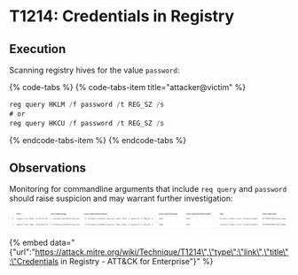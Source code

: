 # T1214: Credentials in Registry

## Execution

Scanning registry hives for the value `password`:

{% code-tabs %}
{% code-tabs-item title="attacker@victim" %}
```csharp
reg query HKLM /f password /t REG_SZ /s
# or
reg query HKCU /f password /t REG_SZ /s
```
{% endcode-tabs-item %}
{% endcode-tabs %}

## Observations

Monitoring for commandline arguments that include `req query` and `password` should raise suspicion and may warrant further investigation:

![](../../.gitbook/assets/passwords-registry.png)

{% embed data="{\"url\":\"https://attack.mitre.org/wiki/Technique/T1214\",\"type\":\"link\",\"title\":\"Credentials in Registry - ATT&CK for Enterprise\"}" %}

